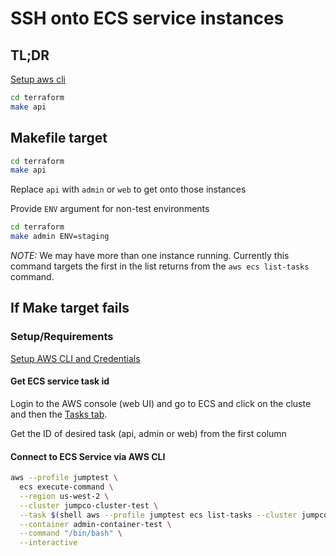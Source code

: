 # SSH onto ECS service instances

## TL;DR

[Setup aws cli](setup-aws-cli.md)

```bash
cd terraform
make api
```

## Makefile target

```bash
cd terraform
make api
```

Replace `api` with `admin` or `web` to get onto those instances

Provide `ENV` argument for non-test environments

```bash
cd terraform
make admin ENV=staging
```

*NOTE:* We may have more than one instance running.  Currently this command targets the first in the list returns from the `aws ecs list-tasks` command.

## If Make target fails

### Setup/Requirements

[Setup AWS CLI and Credentials](setup-aws-cli.md)

#### Get ECS service task id

Login to the AWS console (web UI) and go to ECS and click on the cluste and then the [Tasks tab](https://us-west-2.console.aws.amazon.com/ecs/home?region=us-west-2#/clusters/jumpco-cluster-test/tasks).

Get the ID of desired task (api, admin or web) from the first column

#### Connect to ECS Service via AWS CLI

```bash
aws --profile jumptest \
  ecs execute-command \
  --region us-west-2 \
  --cluster jumpco-cluster-test \
  --task $(shell aws --profile jumptest ecs list-tasks --cluster jumpco-cluster-test --service-name api-test | jq '.taskArns[0] | split("/") | .[-1]') \
  --container admin-container-test \
  --command "/bin/bash" \
  --interactive
```
